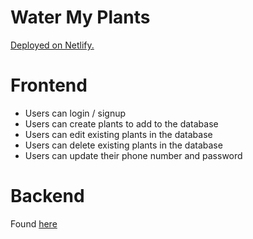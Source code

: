 # Water My Plants

[Deployed on Netlify.](https://water-myplants-frontend.netlify.app)

# Frontend

- Users can login / signup
- Users can create plants to add to the database
- Users can edit existing plants in the database
- Users can delete existing plants in the database
- Users can update their phone number and password

# Backend

Found [here](https://github.com/LambdaBuildWeekWaterMyPlants/watermyplants-backend)
